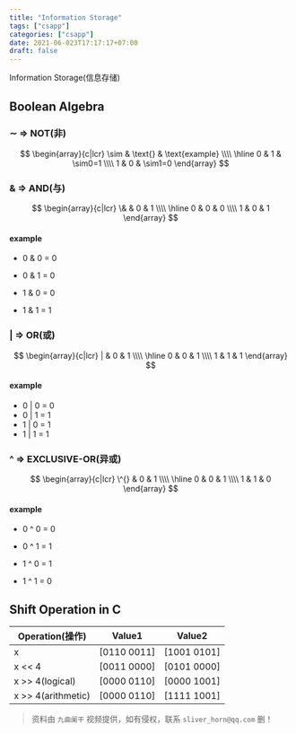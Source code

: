 ```yaml
---
title: "Information Storage"
tags: ["csapp"]
categories: ["csapp"]
date: 2021-06-023T17:17:17+07:00 
draft: false
---
```


Information Storage(信息存储)

<!--more-->

## Boolean Algebra

### $\sim$ => NOT(非)

<!--more-->

$$
\begin{array}{c|lcr} \sim & \text{} & \text{example} \\\\ \hline 0 & 1 & \sim0=1 \\\\ 1 & 0 & \sim1=0 \end{array}
$$

### $\&$ => AND(与)

$$
\begin{array}{c|lcr} \& & 0 & 1 \\\\ \hline 0 & 0 & 0 \\\\ 1 & 0 & 1 \end{array}
$$

#### example

- 0 & 0 = 0

- 0 & 1 = 0

- 1 & 0 = 0

- 1 & 1 = 1

### $|$ => OR(或)

$$
\begin{array}{c|lcr} | & 0 & 1 \\\\ \hline 0 & 0 & 1 \\\\ 1 & 1 & 1 \end{array}
$$

#### example

- 0 | 0 = 0
- 0 | 1 = 1
- 1 | 0 = 1
- 1 | 1 = 1

### ^ => EXCLUSIVE-OR(异或)

$$
\begin{array}{c|lcr} \^{} & 0 & 1 \\\\ \hline 0 & 0 & 1 \\\\ 1 & 1 & 0 \end{array}
$$

#### example

- 0 ^ 0 = 0

- 0 ^ 1 = 1

- 1 ^ 0 = 1

- 1 ^ 1 = 0

## Shift Operation in C

| Operation(操作)      | Value1         | Value2         |
| ------------------ | -------------- | -------------- |
| x                  | $[0110\ 0011]$ | $[1001\ 0101]$ |
| x << 4             | $[0011\ 0000]$ | $[0101\ 0000]$ |
| x >> 4(logical)    | $[0000\ 0110]$ | $[0000\ 1001]$ |
| x >> 4(arithmetic) | $[0000\ 0110]$ | $[1111\ 1001]$ |

> 资料由 `九曲阑干` 视频提供，如有侵权，联系 `sliver_horn@qq.com` 删！
